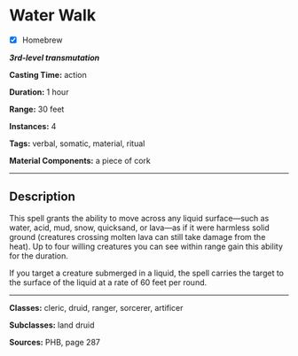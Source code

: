 # Water Walk

- [x] Homebrew

***3rd-level transmutation***

**Casting Time:** action

**Duration:** 1 hour

**Range:** 30 feet

**Instances:** 4

**Tags:** verbal, somatic, material, ritual

**Material Components:** a piece of cork

---

## Description
This spell grants the ability to move across any liquid surface&mdash;such as water, acid, mud, snow, quicksand, or lava&mdash;as if it were harmless solid ground (creatures crossing molten lava can still take damage from the heat).
Up to four willing creatures you can see within range gain this ability for the duration.

If you target a creature submerged in a liquid, the spell carries the target to the surface of the liquid at a rate of 60 feet per round.

---

**Classes:** cleric, druid, ranger, sorcerer, artificer

**Subclasses:** land druid

**Sources:** PHB, page 287
